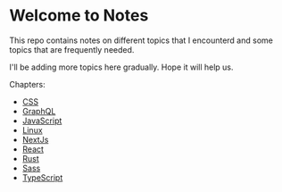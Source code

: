 # Welcome to Notes

This repo contains notes on different topics that I encounterd and some topics that are frequently needed.

I'll be adding more topics here gradually. Hope it will help us.

Chapters:

- [CSS](./css/SUMMARY.md)
- [GraphQL](./graphql/SUMMARY.md)
- [JavaScript](./javascript/SUMMARY.md)
- [Linux](./linux/SUMMARY.md)
- [NextJs](./nextjs/SUMMARY.md)
- [React](./react/SUMMARY.md)
- [Rust](./rust/SUMMARY.md)
- [Sass](./sass/SUMMARY.md)
- [TypeScript](./typescript/SUMMARY.md)
